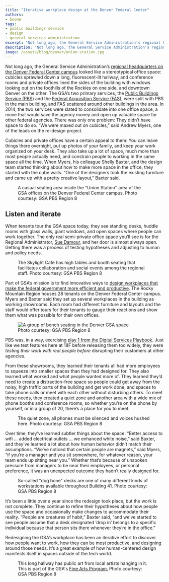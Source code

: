 ```yaml
---
title: "Iterative workplace design at the Denver Federal Center"
authors:
- boone
tags:
- public buildings service
- design
- general services administration
excerpt: "Not long ago, the General Service Administration’s regional headquarters on the Denver Federal Center campus looked like a stereotypical office space; today, it is a modern workplace thanks to the iterative work of the Denver GSA’s design team."
description: "Not long ago, the General Service Administration’s regional headquarters on the Denver Federal Center campus looked like a stereotypical office space; today, it is a modern workplace thanks to the iterative work of the Denver GSA’s design team."
image: /assets/blog/denver/union-station.jpg
---
```

Not long ago, the General Service Administration’s [regional headquarters on the Denver Federal Center campus](http://gsa.gov/portal/category/21504) looked like a stereotypical office space: cubicles sprawled down a long, fluorescent-lit hallway, and conference rooms and private offices lined the sides of the building with windows looking out on the foothills of the Rockies on one side, and downtown Denver on the other. The GSA’s two primary services, the [Public Buildings Service (PBS)](http://gsa.gov/portal/content/104722) and the [Federal Acquisition Service (FAS)](http://gsa.gov/portal/content/104850), were split with PBS in the main building, and FAS scattered around other buildings in the area. In 2014, the two services were slated to consolidate into one office space, a move that would save the agency money and open up valuable space for other federal agencies. There was only one problem: They didn’t have space to do so. “We were maxed out on cubicles,” said Andrew Myers, one of the leads on the re-design project.

Cubicles and private offices have a certain appeal to them: You can leave things there overnight, put up photos of your family, and keep your work organized on your desk. They also take up a lot of space, much more than most people actually need, and constrain people to working in the same space all the time. When Myers, his colleague Shelly Baxter, and the design team started thinking about how to make more space in the office, they started with the cube walls. “One of the designers took the existing furniture and came up with a pretty creative layout,” Baxter said.

<figure>
  <img src="{{site.baseurl}}{{page.image}}" alt="">
  <figcaption>A casual seating area inside the "Union Station" area of the GSA offices on the Denver Federal Center campus. Photo courtesy: GSA PBS Region 8</figcaption>
</figure>

## Listen and iterate

When tenants tour the GSA space today, they see standing desks, huddle rooms with glass walls, giant windows, and open spaces where people can work together. The only real semi-private office space you’ll see is for the Regional Administrator, [Sue Damour](http://gsa.gov/portal/category/21495), and her door is almost always open. Getting there was a process of testing hypotheses and adjusting to human and policy needs.

<figure>
  <img src="{{ site.baseurl }}/assets/blog/denver/skylight.jpg" alt="">
  <figcaption>The Skylight Cafe has high tables and booth seating that facilitates collaboration and social events among the regional staff. Photo courtesy: GSA PBS Region 8 </figcaption>
</figure>

Part of GSA’s mission is to find innovative ways to [design workplaces that make the federal government more efficient and productive](http://www.gsa.gov/portal/content/134874). The Rocky Mountain Region houses 28 tenants on the Denver Federal Center campus. Myers and Baxter said they set up several workplaces in the building as working showrooms. Each room had different furniture and layouts and the staff would offer tours for their tenants to gauge their reactions and show them what was possible for their own offices.

<figure>
  <img alt="A group of bench seating in the Denver GSA space" src="{{site.baseurl }}/assets/blog/denver/quiet-car.jpg">
  <figcaption>Photo courtesy: GSA PBS Region 8</figcaption>
</figure>

PBS was, in a way, exercising [play 1 from the Digital Services Playbook](https://playbook.cio.gov/#play1). Just like we test features here at 18F before releasing them too widely, they were *testing their work with real people before* disrupting their customers at other agencies.

From these showrooms, they learned their tenants all had more employees to squeeze into smaller spaces than they had designed for. They also learned what worked and what people wanted more of. They learned they’d need to create a distraction-free space so people could get away from the noisy, high traffic parts of the building and get work done, and spaces to take phone calls or meet with each other without disturbing others. To meet these needs, they created a quiet zone and another area with a wide mix of phone booths and conference rooms, so whether you’re on the phone by yourself, or in a group of 20, there’s a place for you to meet.

<figure>
  <img src="{{site.baseurl}}/assets/blog/denver/quiet-car-2.jpg" alt="">
  <figcaption>The quiet zone, all phones must be silenced and voices hushed here. Photo courtesy: GSA PBS Region 8</figcaption>
</figure>

Over time, they’ve learned subtler things about the space: “Better access to wifi … added electrical outlets … we enhanced white noise,” said Baxter, and they’ve learned a lot about how human behavior didn’t match their assumptions. “We’ve noticed that certain people are magnets,” said Myers, “if you’re a manager and you sit somewhere, for whatever reason, your team ends up sitting near you.” Whether that’s because of unspoken pressure from managers to be near their employees, or personal preference, it was an unexpected outcome they hadn’t really designed for.

<figure>
  <img src="{{ site.baseurl }}/assets/blog/denver/dogbones.jpg" alt="">
  <figcaption>So-called "dog bone" desks are one of many different kinds of workstations available throughout Building 41. Photo courtesy: GSA PBS Region 8</figcaption>
</figure>

It’s been a little over a year since the redesign took place, but the work is not complete. They continue to refine their hypotheses about how people use the space and occasionally make changes to accommodate their reality. “People are creatures of habit,” Baxter said, “and we’ve started to see people assume that a desk designated ‘drop in’ belongs to a specific individual because that person sits there whenever they’re in the office.”

Redesigning the GSA’s workplace has been an iterative effort to discover how people want to work, how they can be most productive, and designing around those needs. It’s a great example of how human-centered design manifests itself in spaces outside of the tech world.

<figure>
  <img src="{{ site.baseurl }}/assets/blog/denver/gallery-41.jpg" alt="">
  <figcaption>This long hallway has public art from local artists hanging in it. This is part of the GSA's <a href="http://www.gsa.gov/fa/">Fine Arts Program.</a> Photo courtesy: GSA PBS Region 8</figcaption>
</figure>

